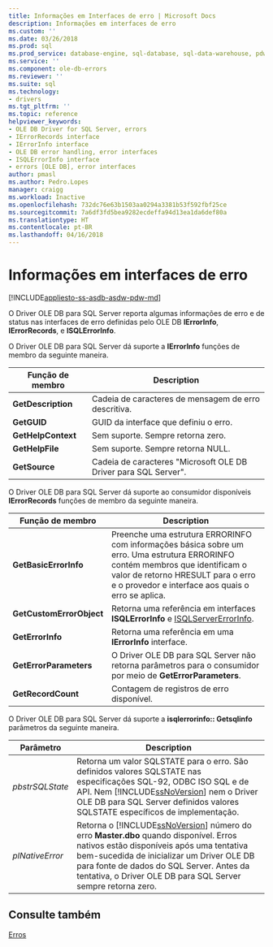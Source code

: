 ```yaml
---
title: Informações em Interfaces de erro | Microsoft Docs
description: Informações em interfaces de erro
ms.custom: ''
ms.date: 03/26/2018
ms.prod: sql
ms.prod_service: database-engine, sql-database, sql-data-warehouse, pdw
ms.service: ''
ms.component: ole-db-errors
ms.reviewer: ''
ms.suite: sql
ms.technology:
- drivers
ms.tgt_pltfrm: ''
ms.topic: reference
helpviewer_keywords:
- OLE DB Driver for SQL Server, errors
- IErrorRecords interface
- IErrorInfo interface
- OLE DB error handling, error interfaces
- ISQLErrorInfo interface
- errors [OLE DB], error interfaces
author: pmasl
ms.author: Pedro.Lopes
manager: craigg
ms.workload: Inactive
ms.openlocfilehash: 732dc76e63b1503aa0294a3381b53f592fbf25ce
ms.sourcegitcommit: 7a6df3fd5bea9282ecdeffa94d13ea1da6def80a
ms.translationtype: HT
ms.contentlocale: pt-BR
ms.lasthandoff: 04/16/2018
---
```

# <a name="information-in-error-interfaces"></a>Informações em interfaces de erro
[!INCLUDE[appliesto-ss-asdb-asdw-pdw-md](../../../includes/appliesto-ss-asdb-asdw-pdw-md.md)]

  O Driver OLE DB para SQL Server reporta algumas informações de erro e de status nas interfaces de erro definidas pelo OLE DB **IErrorInfo**, **IErrorRecords**, e **ISQLErrorInfo**.  
  
 O Driver OLE DB para SQL Server dá suporte a **IErrorInfo** funções de membro da seguinte maneira.  
  
|Função de membro|Description|  
|---------------------|-----------------|  
|**GetDescription**|Cadeia de caracteres de mensagem de erro descritiva.|  
|**GetGUID**|GUID da interface que definiu o erro.|  
|**GetHelpContext**|Sem suporte. Sempre retorna zero.|  
|**GetHelpFile**|Sem suporte. Sempre retorna NULL.|  
|**GetSource**|Cadeia de caracteres "Microsoft OLE DB Driver para SQL Server".|  
  
 O Driver OLE DB para SQL Server dá suporte ao consumidor disponíveis **IErrorRecords** funções de membro da seguinte maneira.  
  
|Função de membro|Description|  
|---------------------|-----------------|  
|**GetBasicErrorInfo**|Preenche uma estrutura ERRORINFO com informações básica sobre um erro. Uma estrutura ERRORINFO contém membros que identificam o valor de retorno HRESULT para o erro e o provedor e interface aos quais o erro se aplica.|  
|**GetCustomErrorObject**|Retorna uma referência em interfaces **ISQLErrorInfo** e [ISQLServerErrorInfo](http://msdn.microsoft.com/library/a8323b5c-686a-4235-a8d2-bda43617b3a1).|  
|**GetErrorInfo**|Retorna uma referência em uma **IErrorInfo** interface.|  
|**GetErrorParameters**|O Driver OLE DB para SQL Server não retorna parâmetros para o consumidor por meio de **GetErrorParameters**.|  
|**GetRecordCount**|Contagem de registros de erro disponível.|  
  
 O Driver OLE DB para SQL Server dá suporte a **isqlerrorinfo:: Getsqlinfo** parâmetros da seguinte maneira.  
  
|Parâmetro|Description|  
|---------------|-----------------|  
|*pbstrSQLState*|Retorna um valor SQLSTATE para o erro. São definidos valores SQLSTATE nas especificações SQL-92, ODBC ISO SQL e de API. Nem [!INCLUDE[ssNoVersion](../../../includes/ssnoversion-md.md)] nem o Driver OLE DB para SQL Server definidos valores SQLSTATE específicos de implementação.|  
|*plNativeError*|Retorna o [!INCLUDE[ssNoVersion](../../../includes/ssnoversion-md.md)] número do erro **Master.dbo** quando disponível. Erros nativos estão disponíveis após uma tentativa bem-sucedida de inicializar um Driver OLE DB para fonte de dados do SQL Server. Antes da tentativa, o Driver OLE DB para SQL Server sempre retorna zero.|  
  
## <a name="see-also"></a>Consulte também  
 [Erros](../../oledb/ole-db-errors/errors.md)  
  
  
